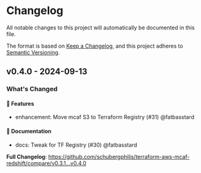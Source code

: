 # Changelog

All notable changes to this project will automatically be documented in this file.

The format is based on [Keep a Changelog](https://keepachangelog.com/en/1.0.0/),
and this project adheres to [Semantic Versioning](https://semver.org/spec/v2.0.0.html).

## v0.4.0 - 2024-09-13

### What's Changed

#### 🚀 Features

* enhancement: Move mcaf S3 to Terraform Registry (#31) @fatbasstard

#### 📖 Documentation

* docs: Tweak for TF Registry (#30) @fatbasstard

**Full Changelog**: https://github.com/schubergphilis/terraform-aws-mcaf-redshift/compare/v0.3.1...v0.4.0
